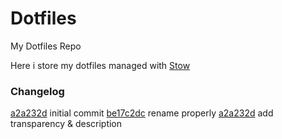 # Dotfiles

My Dotfiles Repo

Here i store my dotfiles managed with [Stow](https://www.gnu.org/software/stow/)

### Changelog

[a2a232d](https://github.com/r3mcos3/Dotfiles/commit/a2a232d618a667ad9b5ce166583b395f63c3dbeb) initial commit
[be17c2dc](https://github.com/r3mcos3/Dotfiles/commit/be17c2dc9670d3a074d75552f2098c4917f7acda) rename properly
[a2a232d](https://github.com/r3mcos3/Dotfiles/commit/a2a232d618a667ad9b5ce166583b395f63c3dbeb) add transparency & description

